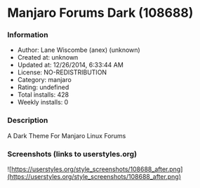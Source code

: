 # Manjaro Forums Dark (108688)

### Information
- Author: Lane Wiscombe (anex) (unknown)
- Created at: unknown
- Updated at: 12/26/2014, 6:33:44 AM
- License: NO-REDISTRIBUTION
- Category: manjaro
- Rating: undefined
- Total installs: 428
- Weekly installs: 0


### Description
A Dark Theme For Manjaro Linux Forums


### Screenshots (links to userstyles.org)
![https://userstyles.org/style_screenshots/108688_after.png](https://userstyles.org/style_screenshots/108688_after.png)


